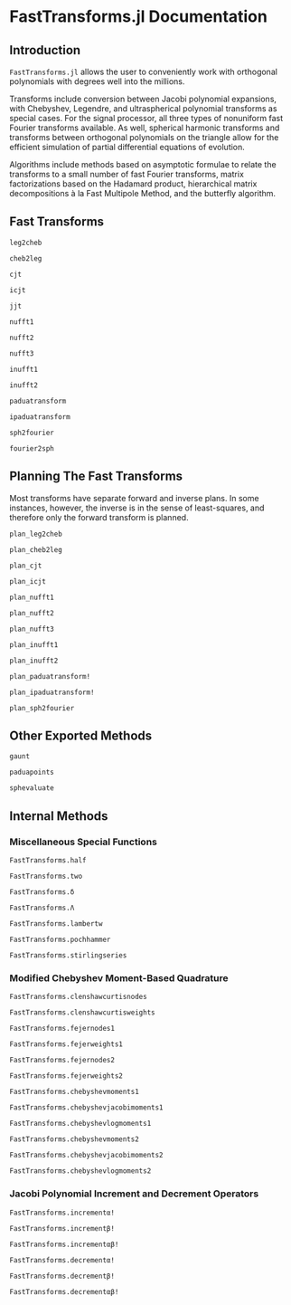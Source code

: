 # FastTransforms.jl Documentation

## Introduction

`FastTransforms.jl` allows the user to conveniently work with orthogonal polynomials with degrees well into the millions.

Transforms include conversion between Jacobi polynomial expansions, with Chebyshev, Legendre, and ultraspherical polynomial transforms as special cases. For the signal processor, all three types of nonuniform fast Fourier transforms available. As well, spherical harmonic transforms and transforms between orthogonal polynomials on the triangle allow for the efficient simulation of partial differential equations of evolution.

Algorithms include methods based on asymptotic formulae to relate the transforms to a small number of fast Fourier transforms, matrix factorizations based on the Hadamard product, hierarchical matrix decompositions à la Fast Multipole Method, and the butterfly algorithm.

## Fast Transforms

```@docs
leg2cheb
```

```@docs
cheb2leg
```

```@docs
cjt
```

```@docs
icjt
```

```@docs
jjt
```

```@docs
nufft1
```

```@docs
nufft2
```

```@docs
nufft3
```

```@docs
inufft1
```

```@docs
inufft2
```

```@docs
paduatransform
```

```@docs
ipaduatransform
```

```@docs
sph2fourier
```

```@docs
fourier2sph
```

## Planning The Fast Transforms

Most transforms have separate forward and inverse plans. In some instances, however, the inverse is in the sense of least-squares, and therefore only the forward transform is planned.

```@docs
plan_leg2cheb
```

```@docs
plan_cheb2leg
```

```@docs
plan_cjt
```

```@docs
plan_icjt
```

```@docs
plan_nufft1
```

```@docs
plan_nufft2
```

```@docs
plan_nufft3
```

```@docs
plan_inufft1
```

```@docs
plan_inufft2
```

```@docs
plan_paduatransform!
```

```@docs
plan_ipaduatransform!
```

```@docs
plan_sph2fourier
```

## Other Exported Methods

```@docs
gaunt
```

```@docs
paduapoints
```

```@docs
sphevaluate
```

## Internal Methods

### Miscellaneous Special Functions

```@docs
FastTransforms.half
```

```@docs
FastTransforms.two
```

```@docs
FastTransforms.δ
```

```@docs
FastTransforms.Λ
```

```@docs
FastTransforms.lambertw
```

```@docs
FastTransforms.pochhammer
```

```@docs
FastTransforms.stirlingseries
```

### Modified Chebyshev Moment-Based Quadrature

```@docs
FastTransforms.clenshawcurtisnodes
```

```@docs
FastTransforms.clenshawcurtisweights
```

```@docs
FastTransforms.fejernodes1
```

```@docs
FastTransforms.fejerweights1
```

```@docs
FastTransforms.fejernodes2
```

```@docs
FastTransforms.fejerweights2
```

```@docs
FastTransforms.chebyshevmoments1
```

```@docs
FastTransforms.chebyshevjacobimoments1
```

```@docs
FastTransforms.chebyshevlogmoments1
```

```@docs
FastTransforms.chebyshevmoments2
```

```@docs
FastTransforms.chebyshevjacobimoments2
```

```@docs
FastTransforms.chebyshevlogmoments2
```

### Jacobi Polynomial Increment and Decrement Operators

```@docs
FastTransforms.incrementα!
```

```@docs
FastTransforms.incrementβ!
```

```@docs
FastTransforms.incrementαβ!
```

```@docs
FastTransforms.decrementα!
```

```@docs
FastTransforms.decrementβ!
```

```@docs
FastTransforms.decrementαβ!
```
